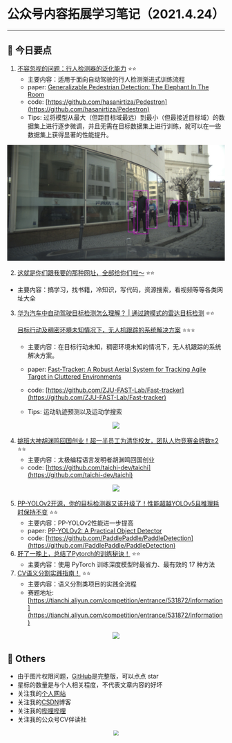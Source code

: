 # 公众号内容拓展学习笔记（2021.4.24）

------



## :paperclip:  今日要点

1. [不容忽视的问题：行人检测器的泛化能力](https://mp.weixin.qq.com/s/UKp6jbKqyXoO27sHT_Dwjg)         :star::star:
   - 主要内容：适用于面向自动驾驶的行人检测渐进式训练流程
   - paper: [Generalizable Pedestrian Detection: The Elephant In The Room](https://arxiv.org/pdf/2003.08799.pdf)
   - code: [https://github.com/hasanirtiza/Pedestron](https://github.com/hasanirtiza/Pedestron)
   - Tips: 过将模型从最大（但距目标域最远）到最小（但最接近目标域）的数据集上进行逐步微调，并且无需在目标数据集上进行训练，就可以在一些数据集上获得显著的性能提升。
   

<div align=center><img src="./images/1.gif" style='zoom:100%'>
</div>


2. [这就是你们跟我要的那种网址，全部给你们啦～](https://mp.weixin.qq.com/s/IMn_aSlnuGZiclp3MZgWJA)       :star::star:
- 主要内容：搞学习，找书籍，冷知识，写代码，资源搜索，看视频等等各类网址大全
  
3. [华为汽车中自动驾驶目标检测怎么理解？ | 通过跨模式的雷达目标检测](https://mp.weixin.qq.com/s/8n9vjcM82b4fxfC83kn22Q)       :star::star:

   [⽬标⾏动及稠密环境未知情况下，⽆⼈机跟踪的系统解决⽅案](https://mp.weixin.qq.com/s/JqtxtPCnhNXqqEV4sZ6i3A)       :star::star::star:

   - 主要内容：在⽬标⾏动未知，稠密环境未知的情况下，⽆⼈机跟踪的系统解决⽅案。

   - paper: [Fast-Tracker: A Robust Aerial System for Tracking Agile Target in Cluttered Environments](https://arxiv.org/abs/2011.03968)
   - code: [https://github.com/ZJU-FAST-Lab/Fast-tracker](https://github.com/ZJU-FAST-Lab/Fast-tracker)
   - Tips: 运动轨迹预测以及运动学搜索

<div align=center><img src="https://mmbiz.qpic.cn/mmbiz_jpg/Nabxc8rdYrgQ6gIlh1pFXPFbxX3yUFXtp3JvosAOdvQ1TYk93Vbnqc33PoUx6sjibLSHV6ujcB9MtibR6PvrjR9A/640?wx_fmt=jpeg&tp=webp&wxfrom=5&wx_lazy=1&wx_co=1" style='zoom:100%'>
</div>

4. [姚班大神胡渊鸣回国创业！超一半员工为清华校友，团队人均竞赛金牌数≥2](https://mp.weixin.qq.com/s/an1G62x6r6GKMKMKcT--Hg)       :star::star:
   - 主要内容：太极编程语言发明者胡渊鸣回国创业
   - code: [https://github.com/taichi-dev/taichi](https://github.com/taichi-dev/taichi)

<div align=center><img src="https://mmbiz.qpic.cn/mmbiz_gif/YicUhk5aAGtC5V9GxcMy6AicltdxYviaTo2Wfu9eX955JJukibF2yicaSoDuosiac5gQlJGzOOzmzBVC7RnQUfe9fCoQ/640?wx_fmt=gif&tp=webp&wxfrom=5&wx_lazy=1" style='zoom:100%'>
</div>

5. [PP-YOLOv2开源，你的目标检测器又该升级了！性能超越YOLOv5且推理耗时保持不变](https://mp.weixin.qq.com/s/D7CkCbjQ-E-tvlKBwBlUsQ)       :star::star:
   - 主要内容：PP-YOLOv2性能进一步提高
   - paper: [PP-YOLOv2: A Practical Object Detector](https://arxiv.org/abs/2104.10419)
   - code: [https://github.com/PaddlePaddle/PaddleDetection](https://github.com/PaddlePaddle/PaddleDetection)
6. [肝了一晚上，总结了Pytorch的训练秘诀！](https://mp.weixin.qq.com/s/IFAYiGUMUU7oYW-vWs_u1Q)       :star::star:
   - 主要内容：使用 PyTorch 训练深度模型时最省力、最有效的 17 种方法
7. [CV语义分割实践指南！](https://mp.weixin.qq.com/s/H2We_CHFj5FvaeE4yCCAlQ)       :star::star:
   - 主要内容：语义分割类项目的实践全流程
   - 赛题地址: [https://tianchi.aliyun.com/competition/entrance/531872/information](https://tianchi.aliyun.com/competition/entrance/531872/information)

<div align=center><img src="https://mmbiz.qpic.cn/mmbiz_png/vI9nYe94fsGKUChxByguXrb9B2JavStzbDicKymALX9vXug2VQBV1rg1zSyprd51UkibVH5U9XrhjeCQsHluZgNw/640?wx_fmt=png&tp=webp&wxfrom=5&wx_lazy=1&wx_co=1" style='zoom:100%'>
</div>


## :paperclip:  Others

- 由于图片权限问题，[GitHub](https://github.com/xiaoxuebajie/dairly_learning)是完整版，可以点点 star
- 星标的数量是与个人相关程度，不代表文章内容的好坏
- 关注我的[个人网站](http://www.cvbds.cn/)
- 关注我的[CSDN](https://mp.csdn.net/console/article)博客
- 关注我的[哔哩哔哩](https://space.bilibili.com/424394389?spm_id_from=333.788.b_765f7570696e666f.1)
- 关注我的公众号CV伴读社

<div align=center><img src="https://img-blog.csdnimg.cn/202005031406335.jpg" style='zoom:80%'>
</div>